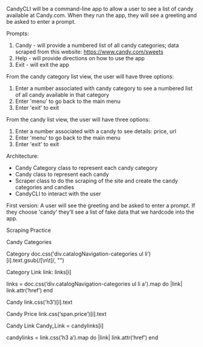 CandyCLI will be a command-line app to allow a user to see a list of candy available at Candy.com. When they run the app, they will see a greeting and be asked to enter a prompt.

Prompts:
1. Candy - will provide a numbered list of all candy categories; data scraped from this website: https://www.candy.com/sweets
2. Help - will provide directions on how to use the app
3. Exit - will exit the app

From the candy category list view, the user will have three options:
1. Enter a number associated with candy category to see a numbered list of all candy available in that category
2. Enter 'menu' to go back to the main menu
3. Enter 'exit' to exit

From the candy list view, the user will have three options:
1. Enter a number associated with a candy to see details: price, url
2. Enter 'menu' to go back to the main menu
3. Enter 'exit' to exit

Architecture:
  - Candy Category class to represent each candy category
  - Candy class to represent each candy
  - Scraper class to do the scraping of the site and create the candy categories and candies
  - CandyCLI to interact with the user

First version: A user will see the greeting and be asked to enter a prompt. If they choose 'candy’ they’ll see a list of fake data that we hardcode into the app.


Scraping Practice

Candy Categories

Category
doc.css('div.catalogNavigation-categories ul li’)[i].text.gsub(/[\n\t]/, "")

Category Link
link: links[i]

links = doc.css(‘div.catalogNavigation-categories ul li a').map do |link|
		      link.attr(‘href’)
	      end


Candy
link.css('h3’)[i].text

Candy Price
link.css(‘span.price’)[i].text

Candy Link
Candy_Link = candylinks[i]

candylinks = link.css(‘h3 a’).map do |link|
			         link.attr(‘href’)
		         end
